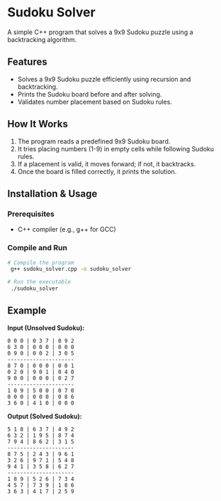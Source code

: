 # Sudoku Solver

A simple C++ program that solves a 9x9 Sudoku puzzle using a backtracking algorithm.

## Features
- Solves a 9x9 Sudoku puzzle efficiently using recursion and backtracking.
- Prints the Sudoku board before and after solving.
- Validates number placement based on Sudoku rules.

## How It Works
1. The program reads a predefined 9x9 Sudoku board.
2. It tries placing numbers (1-9) in empty cells while following Sudoku rules.
3. If a placement is valid, it moves forward; if not, it backtracks.
4. Once the board is filled correctly, it prints the solution.

## Installation & Usage
### Prerequisites
- C++ compiler (e.g., g++ for GCC)

### Compile and Run
```sh
# Compile the program
 g++ sudoku_solver.cpp -o sudoku_solver

# Run the executable
 ./sudoku_solver
```

## Example
**Input (Unsolved Sudoku):**
```
0 0 0 | 0 3 7 | 0 9 2
6 3 0 | 0 0 0 | 0 0 0
0 9 0 | 0 0 2 | 3 0 5
---------------------
8 7 0 | 0 0 0 | 0 0 1
0 2 0 | 9 0 1 | 0 4 0
9 0 0 | 0 0 0 | 0 2 7
---------------------
1 0 9 | 5 0 0 | 0 7 0
0 0 0 | 0 0 0 | 0 8 6
3 6 0 | 4 1 0 | 0 0 0
```

**Output (Solved Sudoku):**
```
5 1 8 | 6 3 7 | 4 9 2
6 3 2 | 1 9 5 | 8 7 4
7 9 4 | 8 6 2 | 3 1 5
---------------------
8 7 5 | 2 4 3 | 9 6 1
3 2 6 | 9 7 1 | 5 4 8
9 4 1 | 3 5 8 | 6 2 7
---------------------
1 8 9 | 5 2 6 | 7 3 4
4 5 7 | 7 3 9 | 1 8 6
3 6 3 | 4 1 7 | 2 5 9
```
